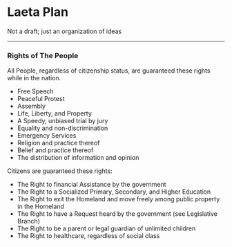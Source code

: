 # Laeta Plan
Not a draft; just an organization of ideas
* * *
### Rights of The People
All People, regardless of citizenship status, are guaranteed these rights while in the nation.
- Free Speech
- Peaceful Protest
- Assembly
- Life, Liberty, and Property
- A Speedy, unbiased trial by jury
- Equality and non-discrimination
- Emergency Services
- Religion and practice thereof
- Belief and practice thereof
- The distribution of information and opinion

Citizens are guaranteed these rights:
- The Right to financial Assistance by the government
- The Right to a Socialized Primary, Secondary, and Higher Education
- The Right to exit the Homeland and move freely among public property in the Homeland
- The Right to have a Request heard by the government (see Legislative Branch)
- The Right to be a parent or legal guardian of unlimited children
- The Right to healthcare, regardless of social class